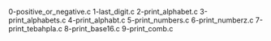 0-positive_or_negative.c  1-last_digit.c  2-print_alphabet.c  3-print_alphabets.c  4-print_alphabt.c   5-print_numbers.c  6-print_numberz.c  7-print_tebahpla.c  8-print_base16.c  9-print_comb.c
